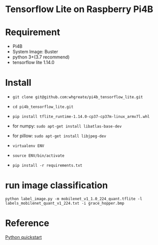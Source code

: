 # Tensorflow Lite on Raspberry Pi4B

# Requirement
+ Pi4B
+ System Image: Buster
+ python 3+(3.7 recommend)
+ tensorflow lite 1.14.0

# Install
- ```git clone git@github.com:whgreate/pi4b_tensorflow_lite.git ```

- ``` cd pi4b_tensorflow_lite.git ```

- ``` pip install tflite_runtime-1.14.0-cp37-cp37m-linux_armv7l.whl ```

- for numpy: 
``` sudo apt-get install libatlas-base-dev ```

- for pillow: 
``` sudo apt-get install libjpeg-dev ```

- ``` virtualenv ENV ```
- ``` source ENV/bin/activate ```

- ``` pip install -r requirements.txt ```



# run image classification
``` python label_image.py -m mobilenet_v1_1.0_224_quant.tflite -l labels_mobilenet_quant_v1_224.txt -i grace_hopper.bmp ```

# Reference
[Python quickstart](https://www.tensorflow.org/lite/guide/python)

